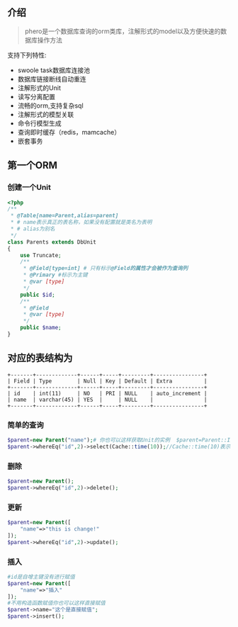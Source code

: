 ## 介绍

>phero是一个数据库查询的orm类库，注解形式的model以及方便快速的数据库操作方法

支持下列特性:

- swoole task数据库连接池
- 数据库链接断线自动重连
- 注解形式的Unit
- 读写分离配置
- 流畅的orm,支持复杂sql
- 注解形式的模型关联
- 命令行模型生成
- 查询即时缓存（redis，mamcache）
- 嵌套事务


## 第一个ORM

### 创建一个Unit

```php
<?php 
/**
 * @Table[name=Parent,alias=parent]  
 * # name表示真正的表名称，如果没有配置就是类名为表明
 * # alias为别名
 */
class Parents extends DbUnit
{
    use Truncate;
    /**
     * @Field[type=int] # 只有标示@Field的属性才会被作为查询列
     * @Primary #标示为主键
     * @var [type]
     */
    public $id;
    /**
     * @Field
     * @var [type]
     */
    public $name;
}
```

## 对应的表结构为

```
+-------+-------------+------+-----+---------+----------------+
| Field | Type        | Null | Key | Default | Extra          |
+-------+-------------+------+-----+---------+----------------+
| id    | int(11)     | NO   | PRI | NULL    | auto_increment |
| name  | varchar(45) | YES  |     | NULL    |                |
+-------+-------------+------+-----+---------+----------------+
```

### 简单的查询

```php
$parent=new Parent("name");# 你也可以这样获取Unit的实例  $parent=Parent::Inc();
$parent->whereEq("id",2)->select(Cache::time(10));//Cache::time(10)表示缓存10秒
```

### 删除

```php
$parent=new Parent();
$parent->whereEq("id",2)->delete();
```

### 更新

```php
$parent=new Parent([
    "name"=>"this is change!"
]);
$parent->whereEq("id",2)->update();
```

### 插入

```php
#id是自增主键没有进行赋值
$parent=new Parent([
    "name"=>"插入"
]);
#不用构造函数赋值你也可以这样直接赋值
$parent->name="这个是直接赋值";
$parent->insert();
```
